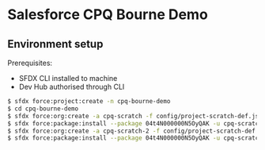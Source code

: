 # Salesforce CPQ Bourne Demo

## Environment setup
Prerequisites:
- SFDX CLI installed to machine
- Dev Hub authorised through CLI
```bash
$ sfdx force:project:create -n cpq-bourne-demo
$ cd cpq-bourne-demo
$ sfdx force:org:create -a cpq-scratch -f config/project-scratch-def.json
$ sfdx force:package:install --package 04t4N000000N5OyQAK -u cpq-scratch
$ sfdx force:org:create -a cpq-scratch-2 -f config/project-scratch-def.json
$ sfdx force:package:install --package 04t4N000000N5OyQAK -u cpq-scratch-2
```
